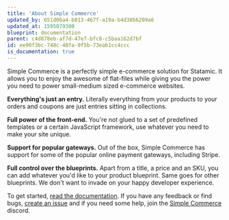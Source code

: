 ```yaml
---
title: 'About Simple Commerce'
updated_by: 651d06a4-b013-467f-a19a-b4d38b6209a6
updated_at: 1595079300
blueprint: documentation
parent: c4d878eb-af7d-47e7-bfc8-c5baa162d7bf
id: ee90f3bc-748c-48fa-9f5b-73eab1cc4ccc
is_documentation: true
---
```

Simple Commerce is a perfectly simple e-commerce solution for Statamic. It allows you to enjoy the awesome of flat-files while giving you the power you need to power small-medium sized e-commerce websites.

**Everything's just an entry.** Literally everything from your products to your orders and coupons are just entries sitting in collections.

**Full power of the front-end.** You're not glued to a set of predefined templates or a certain JavaScript framework, use whatever you need to make your site unique. 

**Support for popular gateways.** Out of the box, Simple Commerce has support for some of the popular online payment gateways, including Stripe.

**Full control over the blueprints.** Apart from a title, a price and an SKU, you can add whatever you'd like to your product blueprint. Same goes for other blueprints. We don't want to invade on your happy developer experience.

To get started, [read the documentation](https://github.com/doublethreedigital/simple-commerce/tree/master/docs). If you have any feedback or find bugs, [create an issue](https://github.com/doublethreedigital/simple-commerce/issues/new/choose) and if you need some help, join the [Simple Commerce](https://discord.gg/hYQxFPK) discord.